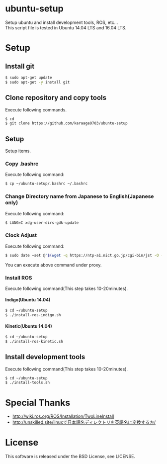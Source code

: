 # ubuntu-setup
Setup ubuntu and install development tools, ROS, etc...  
This script file is tested in Ubuntu 14.04 LTS and 16.04 LTS.

# Setup
## Install git
```sh
$ sudo apt-get update
$ sudo apt-get -y install git
```
## Clone repository and copy tools
Execute following commands.
```sh
$ cd
$ git clone https://github.com/karaage0703/ubuntu-setup
```
## Setup
Setup items.


### Copy .bashrc
Execute following command:
```sh
$ cp ~/ubuntu-setup/.bashrc ~/.bashrc
```

### Change Directory name from Japanese to English(Japanese only)
Execute following command:

```sh
$ LANG=C xdg-user-dirs-gdk-update
```

### Clock Adjust
Execute following command:

```sh
$ sudo date —set @"$(wget -q https://ntp-a1.nict.go.jp/cgi-bin/jst -O - | sed -n 4p | cut -d. -f1)"
```

You can execute above command under proxy.


### Install ROS
Execute following command(This step takes 10-20minutes).

#### Indigo(Ubuntu 14.04)
```sh
$ cd ~/ubuntu-setup
$ ./install-ros-indigo.sh
```

#### Kinetic(Ubuntu 14.04)
```sh
$ cd ~/ubuntu-setup
$ ./install-ros-kinetic.sh
```



## Install development tools
Execute following command(This step takes 10-20minutes).
```sh
$ cd ~/ubuntu-setup
$ ./install-tools.sh
```


# Special Thanks
- http://wiki.ros.org/ROS/Installation/TwoLineInstall
- http://unskilled.site/linuxで日本語名ディレクトリを英語名に変換する方/

# License
This software is released under the BSD License, see LICENSE.
